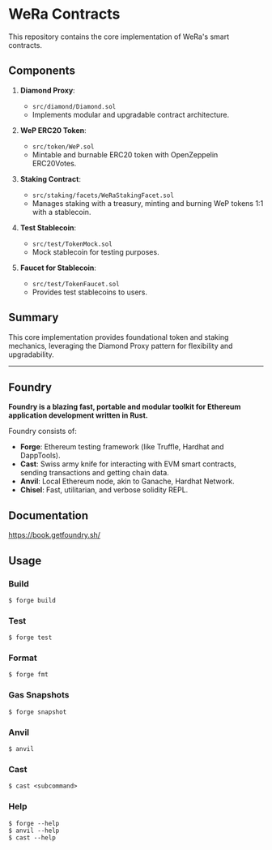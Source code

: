 # WeRa Contracts

This repository contains the core implementation of WeRa's smart contracts.

## Components

1. **Diamond Proxy**:
    - `src/diamond/Diamond.sol`
    - Implements modular and upgradable contract architecture.

2. **WeP ERC20 Token**:
    - `src/token/WeP.sol`
    - Mintable and burnable ERC20 token with OpenZeppelin ERC20Votes.

3. **Staking Contract**:
    - `src/staking/facets/WeRaStakingFacet.sol`
    - Manages staking with a treasury, minting and burning WeP tokens 1:1 with a stablecoin.

4. **Test Stablecoin**:
    - `src/test/TokenMock.sol`
    - Mock stablecoin for testing purposes.

5. **Faucet for Stablecoin**:
    - `src/test/TokenFaucet.sol`
    - Provides test stablecoins to users.

## Summary

This core implementation provides foundational token and staking mechanics, leveraging the Diamond Proxy pattern for flexibility and upgradability.

---

## Foundry

**Foundry is a blazing fast, portable and modular toolkit for Ethereum application development written in Rust.**

Foundry consists of:

-   **Forge**: Ethereum testing framework (like Truffle, Hardhat and DappTools).
-   **Cast**: Swiss army knife for interacting with EVM smart contracts, sending transactions and getting chain data.
-   **Anvil**: Local Ethereum node, akin to Ganache, Hardhat Network.
-   **Chisel**: Fast, utilitarian, and verbose solidity REPL.

## Documentation

https://book.getfoundry.sh/

## Usage

### Build

```shell
$ forge build
```

### Test

```shell
$ forge test
```

### Format

```shell
$ forge fmt
```

### Gas Snapshots

```shell
$ forge snapshot
```

### Anvil

```shell
$ anvil
```

### Cast

```shell
$ cast <subcommand>
```

### Help

```shell
$ forge --help
$ anvil --help
$ cast --help
```
